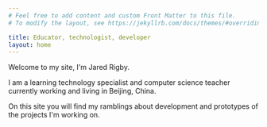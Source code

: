 ```yaml
---
# Feel free to add content and custom Front Matter to this file.
# To modify the layout, see https://jekyllrb.com/docs/themes/#overriding-theme-defaults

title: Educator, technologist, developer
layout: home
---
```


Welcome to my site, I'm Jared Rigby.

I am a learning technology specialist and computer science teacher currently working and living in Beijing, China.

On this site you will find my ramblings about development and prototypes of the projects I'm working on.

